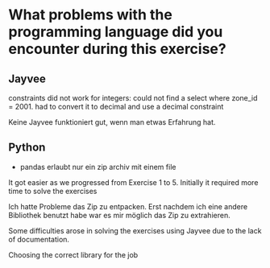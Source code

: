 # What problems with the programming language did you encounter during this exercise?

## Jayvee

constraints did not work for integers: could not find a select where zone_id = 2001. had to convert it to decimal and use a decimal constraint

Keine Jayvee funktioniert gut, wenn man etwas Erfahrung hat.

## Python

- pandas erlaubt nur ein zip archiv mit einem file

It got easier as we progressed from Exercise 1 to 5. Initially it required more time to solve the exercises

Ich hatte Probleme das Zip zu entpacken. Erst nachdem ich eine andere Bibliothek benutzt habe war es mir möglich das Zip zu extrahieren.

Some difficulties arose in solving the exercises using Jayvee due to the lack of documentation.

Choosing the correct library for the job